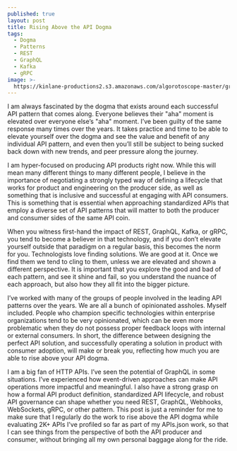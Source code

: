 ```yaml
---
published: true
layout: post
title: Rising Above the API Dogma
tags:
  - Dogma
  - Patterns
  - REST
  - GraphQL
  - Kafka
  - gRPC
image: >-
  https://kinlane-productions2.s3.amazonaws.com/algorotoscope-master/green-circuit-fixing-cross.jpg
---
```

I am always fascinated by the dogma that exists around each successful API pattern that comes along. Everyone believes their "aha" moment is elevated over everyone else’s "aha" moment. I’ve been guilty of the same response many times over the years. It takes practice and time to be able to elevate yourself over the dogma and see the value and benefit of any individual API pattern, and even then you’ll still be subject to being sucked back down with new trends, and peer pressure along the journey.

I am hyper-focused on producing API products right now. While this will mean many different things to many different people, I believe in the importance of negotiating a strongly typed way of defining a lifecycle that works for product and engineering on the producer side, as well as something that is inclusive and successful at engaging with API consumers. This is something that is essential when approaching standardized APIs that employ a diverse set of API patterns that will matter to both the producer and consumer sides of the same API coin.

When you witness first-hand the impact of REST, GraphQL, Kafka, or gRPC, you tend to become a believer in that technology, and if you don’t elevate yourself outside that paradigm on a regular basis, this becomes the norm for you. Technologists love finding solutions. We are good at it. Once we find them we tend to cling to them, unless we are elevated and shown a different perspective. It is important that you explore the good and bad of each pattern, and see it shine and fail, so you understand the nuance of each approach, but also how they all fit into the bigger picture.

I’ve worked with many of the groups of people involved in the leading API patterns over the years. We are all a bunch of opinionated assholes. Myself included. People who champion specific technologies within enterprise organizations tend to be very opinionated, which can be even more problematic when they do not possess proper feedback loops with internal or external consumers. In short, the difference between designing the perfect API solution, and successfully operating a solution in product with consumer adoption, will make or break you, reflecting how much you are able to rise above your API dogma.

I am a big fan of HTTP APIs. I’ve seen the potential of GraphQL in some situations. I’ve experienced how event-driven approaches can make API operations more impactful and meaningful. I also have a strong grasp on how a formal API product definition, standardized API lifecycle, and robust API governance can shape whether you need REST, GraphQL, Webhooks, WebSockets, gRPC, or other pattern. This post is just a reminder for me to make sure that I regularly do the work to rise above the API dogma while evaluating 2K+ APIs I've profiled so far as part of my APIs.json work, so that I can see things from the perspective of both the API producer and consumer, without bringing all my own personal baggage along for the ride.